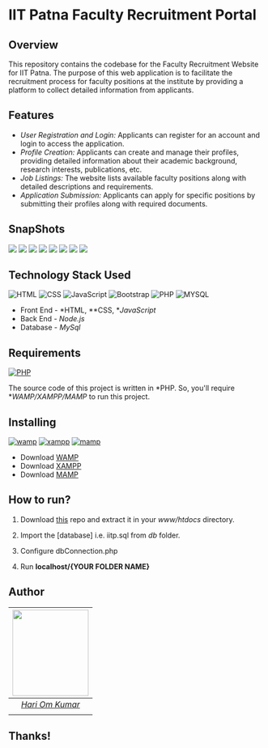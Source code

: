 # IIT Patna Faculty Recruitment Portal

## Overview

This repository contains the codebase for the Faculty Recruitment Website for IIT Patna. The purpose of this web application is to facilitate the recruitment process for faculty positions at the institute by providing a platform to collect detailed information from applicants.

## Features

- *User Registration and Login:* Applicants can register for an account and login to access the application.
- *Profile Creation:* Applicants can create and manage their profiles, providing detailed information about their academic background, research interests, publications, etc.
- *Job Listings:* The website lists available faculty positions along with detailed descriptions and requirements.
- *Application Submission:* Applicants can apply for specific positions by submitting their profiles along with required documents.


## SnapShots

<img src="https://github.com/hariome62014/2201AI12_CS260/blob/main/proj1/Database%20Final/public/images/Screenshot%202024-05-10%20162307.png" >

<img src="https://github.com/hariome62014/2201AI12_CS260/blob/main/proj1/Database%20Final/public/images/Screenshot%202024-05-10%20162341.png" >
<img src="https://github.com/hariome62014/2201AI12_CS260/blob/main/proj1/Database%20Final/public/images/Screenshot%202024-05-10%20162410.png" >
<img src="https://github.com/hariome62014/2201AI12_CS260/blob/main/proj1/Database%20Final/public/images/Screenshot%202024-05-10%20162436.png" >
<img src="https://github.com/hariome62014/2201AI12_CS260/blob/main/proj1/Database%20Final/public/images/Screenshot%202024-05-10%20162507.png" >
<img src="https://github.com/hariome62014/2201AI12_CS260/blob/main/proj1/Database%20Final/public/images/Screenshot%202024-05-10%20162636.png" >
<img src="https://github.com/hariome62014/2201AI12_CS260/blob/main/proj1/Database%20Final/public/images/Screenshot%202024-05-10%20162656.png" >
<img src="https://github.com/hariome62014/2201AI12_CS260/blob/main/proj1/Database%20Final/public/images/Screenshot%202024-05-10%20165826.png" >







## Technology Stack Used

![HTML](https://img.shields.io/badge/frontend-html-orange.svg?logo=html5&style=flat-square) 
![CSS](https://img.shields.io/badge/frontend-css-yellowgreen.svg?logo=css3&style=flat-square)
![JavaScript](https://img.shields.io/badge/frontend-js-ff69b4.svg?logo=javascript&style=flat-square)
![Bootstrap](https://img.shields.io/badge/framework-bootstrap-dodgerblue.svg?logo=bootstrap&style=flat-square)
![PHP](https://img.shields.io/badge/backend-php-blue.svg?logo=php&style=flat-square) 
![MYSQL](https://img.shields.io/badge/database-mysql-lightgray.svg?logo=mysql&logoColor=white&style=flat-square) 

- Front End - *HTML, **CSS, **JavaScript*
- Back End - *Node.js*
- Database - *MySql*




## Requirements

[![PHP](https://img.shields.io/static/v1.svg?label=Source%20Code&message=php&logo=php&style=social)](https://github.com/hariome62014/2201AI12_CS260/blob/main/proj1/proj1.tex)

The source code of this project is written in *PHP. So, you'll require **WAMP/XAMPP/MAMP* to run this project.

## Installing 

[![wamp](https://img.shields.io/badge/wamp-server-red.svg)](http://www.wampserver.com/en/) [![xampp](https://img.shields.io/badge/xampp-server-blue.svg)](https://www.apachefriends.org/download.html) [![mamp](https://img.shields.io/badge/mamp-server-lightgrey.svg)](https://www.mamp.info/en/)

- Download [WAMP](http://www.wampserver.com/en/)
- Download [XAMPP](https://www.apachefriends.org/download.html)
- Download [MAMP](https://www.mamp.info/en/)

## How to run?

1. Download [this](https://github.com/hariome62014/2201AI12_CS260/tree/main/proj1) repo and extract it in your *www/htdocs* directory. 

2. Import the [database] i.e. iitp.sql from *db* folder.

3. Configure dbConnection.php 

4. Run **localhost/{YOUR FOLDER NAME}**

## Author

|                                                                                         <a><img src="https://github.com/hariome62014/2201AI12_CS260/blob/main/proj1/Database%20Final/public/images/Profile-Photo2-removebg-preview.jpg" width="150px " height="170px" /></a>                                                                                         |
| :------------------------------------------------------------------------------------------------------------------------------------------------------------------------------------------------------------------------------------------------------------------------------------------------------------------------------------------: |
|                                                                                                                                        *[Hari Om Kumar](https://)*                                                                                                                                        |
|  |


## Thanks!
